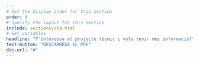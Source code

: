 ```yaml
---
# Set the display order for this section
order: 4
# Specify the layout for this section
include: sections/cta.html
# Set variables
headline: "T'interessa el projecte tècnic i vols tenir més informació?"
text-button: "DESCARREGA EL PDF"
doc-url: "#"
---
```


